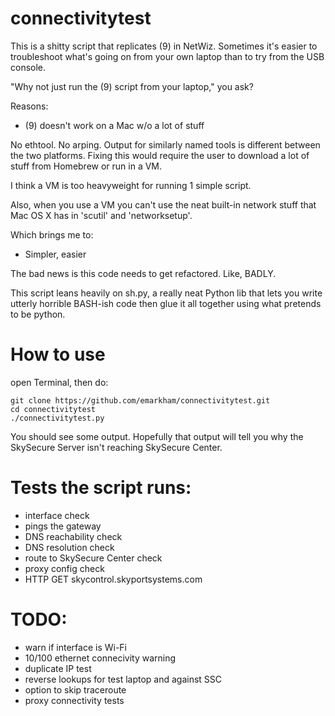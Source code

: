# connectivitytest

This is a shitty script that replicates (9) in NetWiz. Sometimes it's easier to troubleshoot what's going on from your own laptop than to try from the USB console.

 "Why not just run the (9) script from your laptop," you ask?

 Reasons:

 - (9) doesn't work on a Mac w/o a lot of stuff

 No ethtool. No arping. Output for similarly named tools is different between the two platforms.
 Fixing this would require the user to download a lot of stuff from Homebrew or run in a VM.

 I think a VM is too heavyweight for running 1 simple script.

 Also, when you use a VM you can't use the neat built-in network stuff that Mac OS X has in 'scutil' and 'networksetup'.

 Which brings me to:

 - Simpler, easier

 The bad news is this code needs to get refactored. Like, BADLY.

 This script leans heavily on sh.py, a really neat Python lib that lets you write utterly horrible BASH-ish code
 then glue it all together using what pretends to be python.

# How to use

open Terminal, then do:

    git clone https://github.com/emarkham/connectivitytest.git
    cd connectivitytest
    ./connectivitytest.py

You should see some output. Hopefully that output will tell you why the SkySecure Server isn't reaching SkySecure Center.

# Tests the script runs:

- interface check
- pings the gateway
- DNS reachability check
- DNS resolution check
- route to SkySecure Center check
- proxy config check
- HTTP GET skycontrol.skyportsystems.com

# TODO:

- warn if interface is Wi-Fi
- 10/100 ethernet connecivity warning
- duplicate IP test
- reverse lookups for test laptop and against SSC
- option to skip traceroute
- proxy connectivity tests